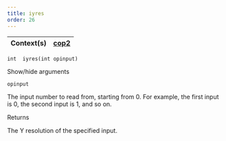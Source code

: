 ```yaml
---
title: iyres
order: 26
---
```

| Context(s) | [cop2](../contexts/cop2.html) |
| --- | --- |

`int  iyres(int opinput)`

Show/hide arguments

`opinput`

The input number to read from, starting from 0. For example, the first input is 0, the second input is 1, and so on.

Returns

The Y resolution of the specified input.
